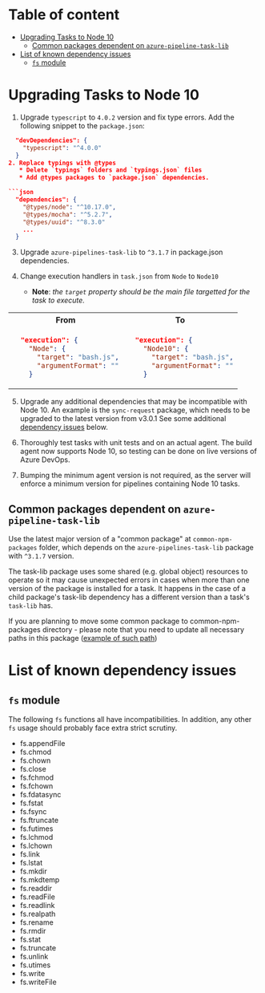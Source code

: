 # Table of content
- [Upgrading Tasks to Node 10](#upgrading-tasks-to-node-10)
  - [Common packages dependent on `azure-pipeline-task-lib`](#common-packages-dependent-on-azure-pipeline-task-lib)
- [List of known dependency issues](#list-of-known-dependency-issues)
  - [`fs` module](#fs-module)

# Upgrading Tasks to Node 10

1. Upgrade `typescript` to `4.0.2` version and fix type errors. Add the following snippet to the `package.json`:
```json
  "devDependencies": {
    "typescript": "^4.0.0"
  }
2. Replace typings with @types
   * Delete `typings` folders and `typings.json` files
   * Add @types packages to `package.json` dependencies.

```json
  "dependencies": {
    "@types/node": "^10.17.0",
    "@types/mocha": "^5.2.7",
    "@types/uuid": "^8.3.0"
    ...
  }
```
3. Upgrade `azure-pipelines-task-lib` to `^3.1.7` in package.json dependencies.

4. Change execution handlers in `task.json` from `Node` to `Node10`
   * **Note**: _the `target` property should be the main file targetted for the task to execute._

<table>
<tr>
<th>From</th>
<th>To</th>
</tr>
<tr>
<td>

```json
  "execution": {
    "Node": {
      "target": "bash.js",
      "argumentFormat": ""
    }
```

</td>
<td>

```json
  "execution": {
    "Node10": {
      "target": "bash.js",
      "argumentFormat": ""
    }
```

</td>
</tr>
</table>

5. Upgrade any additional dependencies that may be incompatible with Node 10.
An example is the `sync-request` package, which needs to be upgraded to the latest version from v3.0.1
See some additional [dependency issues](#list-of-known-dependency-issues) below.

6. Thoroughly test tasks with unit tests and on an actual agent. The build agent now supports Node 10, so testing can be done on live versions of Azure DevOps.

7. Bumping the minimum agent version is not required, as the server will enforce a minimum version for pipelines containing Node 10 tasks.

## Common packages dependent on `azure-pipeline-task-lib`

Use the latest major version of a "common package" at `common-npm-packages` folder, which depends on the `azure-pipelines-task-lib` package with `^3.1.7` version.

The task-lib package uses some shared (e.g. global object) resources to operate so it may cause unexpected errors in cases when more than one version of the package is installed for a task. It happens in the case of a child package's task-lib dependency has a different version than a task's `task-lib` has.

If you are planning to move some common package to common-npm-packages directory - please note that you need to update all necessary paths in this package ([example of such path](https://github.com/microsoft/azure-pipelines-tasks/blob/master/common-npm-packages/packaging-common/Tests/MockHelper.ts#L44))

# List of known dependency issues

## `fs` module

The following `fs` functions all have incompatibilities. In addition, any other `fs` usage should probably face extra strict scrutiny.
- fs.appendFile
- fs.chmod
- fs.chown
- fs.close
- fs.fchmod
- fs.fchown
- fs.fdatasync
- fs.fstat
- fs.fsync
- fs.ftruncate
- fs.futimes
- fs.lchmod
- fs.lchown
- fs.link
- fs.lstat
- fs.mkdir
- fs.mkdtemp
- fs.readdir
- fs.readFile
- fs.readlink
- fs.realpath
- fs.rename
- fs.rmdir
- fs.stat
- fs.truncate
- fs.unlink
- fs.utimes
- fs.write
- fs.writeFile